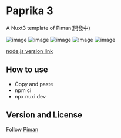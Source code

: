 # Paprika 3  

A Nuxt3 template of Piman(開發中)  

![image](https://badgen.net/badge/vue/3.x/green) ![image](https://badgen.net/badge/Nuxt/3.x/green) ![image](https://badgen.net/badge/Piman/3.x/green)  ![image](https://badgen.net/badge/nodejs/v18/red) ![image](https://badgen.net/badge/license/Apache-2.0/orange)

[node.js version link](https://nodejs.org/zh-tw/download/releases/)  

## How to use  

- Copy and paste  
- npm ci  
- npx nuxi dev  


## Version and License  

Follow [Piman](https://github.com/ya-sai/piman)  
